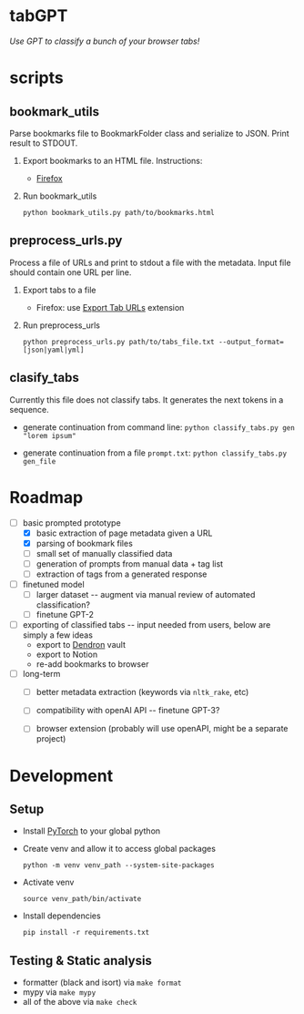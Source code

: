 # tabGPT

_Use GPT to classify a bunch of your browser tabs!_


# scripts

## bookmark_utils

Parse bookmarks file to BookmarkFolder class and serialize to JSON. Print result to STDOUT.

1. Export bookmarks to an HTML file. Instructions:
    * [Firefox](https://support.mozilla.org/en-US/kb/export-firefox-bookmarks-to-backup-or-transfer)
1. Run bookmark_utils

    ```python bookmark_utils.py path/to/bookmarks.html```

## preprocess_urls.py

Process a file of URLs and print to stdout a file with the metadata. Input file should contain one URL per line.

1. Export tabs to a file
    * Firefox: use [Export Tab URLs](https://addons.mozilla.org/en-GB/firefox/addon/export-tabs-urls-and-titles/) extension
1. Run preprocess_urls

    ```python preprocess_urls.py path/to/tabs_file.txt --output_format=[json|yaml|yml]```

## clasify_tabs

Currently this file does not classify tabs. It generates the next tokens in a sequence.

- generate continuation from command line:
    ```python classify_tabs.py gen "lorem ipsum"```

- generate continuation from a file `prompt.txt`:
    ```python classify_tabs.py gen_file ```
   


# Roadmap

- [ ] basic prompted prototype
    - [x] basic extraction of page metadata given a URL
    - [x] parsing of bookmark files
    - [ ] small set of manually classified data
    - [ ] generation of prompts from manual data + tag list
    - [ ] extraction of tags from a generated response
- [ ] finetuned model
    - [ ] larger dataset -- augment via manual review of automated classification?
    - [ ] finetune GPT-2
- [ ] exporting of classified tabs -- input needed from users, below are simply a few ideas
    - export to [Dendron](https://www.dendron.so/) vault
    - export to Notion
    - re-add bookmarks to browser
- [ ] long-term
    - [ ] better metadata extraction (keywords via `nltk_rake`, etc)
    - [ ] compatibility with openAI API -- finetune GPT-3?
    - [ ] browser extension (probably will use openAPI, might be a separate project)


# Development

## Setup

* Install [PyTorch](https://pytorch.org/get-started/locally/) to your global python
* Create venv and allow it to access global packages

    ```python -m venv venv_path --system-site-packages```
* Activate venv

    ```source venv_path/bin/activate```
* Install dependencies

    ```pip install -r requirements.txt```


## Testing & Static analysis

- formatter (black and isort) via `make format`
- mypy via `make mypy`
- all of the above via `make check`
